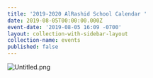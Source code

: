 ```yaml
---
title: '2019-2020 AlRashid School Calendar '
date: 2019-08-05T00:00:00.000Z
event-date: '2019-08-05 16:09 -0700'
layout: collection-with-sidebar-layout
collection-name: events
published: false
---
```


![Untitled.png]({{site.baseurl}}/media/Untitled.png)
